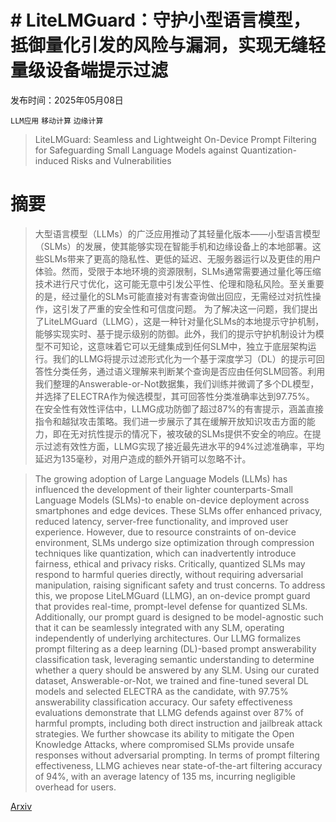 # # LiteLMGuard：守护小型语言模型，抵御量化引发的风险与漏洞，实现无缝轻量级设备端提示过滤

发布时间：2025年05月08日

`LLM应用` `移动计算` `边缘计算`

> LiteLMGuard: Seamless and Lightweight On-Device Prompt Filtering for Safeguarding Small Language Models against Quantization-induced Risks and Vulnerabilities

# 摘要

> 大型语言模型（LLMs）的广泛应用推动了其轻量化版本——小型语言模型（SLMs）的发展，使其能够实现在智能手机和边缘设备上的本地部署。这些SLMs带来了更高的隐私性、更低的延迟、无服务器运行以及更佳的用户体验。然而，受限于本地环境的资源限制，SLMs通常需要通过量化等压缩技术进行尺寸优化，这可能无意中引发公平性、伦理和隐私风险。至关重要的是，经过量化的SLMs可能直接对有害查询做出回应，无需经过对抗性操作，这引发了严重的安全性和可信度问题。
    为了解决这一问题，我们提出了LiteLMGuard（LLMG），这是一种针对量化SLMs的本地提示守护机制，能够实现实时、基于提示级别的防御。此外，我们的提示守护机制设计为模型不可知论，这意味着它可以无缝集成到任何SLM中，独立于底层架构运行。我们的LLMG将提示过滤形式化为一个基于深度学习（DL）的提示可回答性分类任务，通过语义理解来判断某个查询是否应由任何SLM回答。利用我们整理的Answerable-or-Not数据集，我们训练并微调了多个DL模型，并选择了ELECTRA作为候选模型，其可回答性分类准确率达到97.75%。
    在安全性有效性评估中，LLMG成功防御了超过87%的有害提示，涵盖直接指令和越狱攻击策略。我们进一步展示了其在缓解开放知识攻击方面的能力，即在无对抗性提示的情况下，被攻破的SLMs提供不安全的响应。在提示过滤有效性方面，LLMG实现了接近最先进水平的94%过滤准确率，平均延迟为135毫秒，对用户造成的额外开销可以忽略不计。

> The growing adoption of Large Language Models (LLMs) has influenced the development of their lighter counterparts-Small Language Models (SLMs)-to enable on-device deployment across smartphones and edge devices. These SLMs offer enhanced privacy, reduced latency, server-free functionality, and improved user experience. However, due to resource constraints of on-device environment, SLMs undergo size optimization through compression techniques like quantization, which can inadvertently introduce fairness, ethical and privacy risks. Critically, quantized SLMs may respond to harmful queries directly, without requiring adversarial manipulation, raising significant safety and trust concerns.
  To address this, we propose LiteLMGuard (LLMG), an on-device prompt guard that provides real-time, prompt-level defense for quantized SLMs. Additionally, our prompt guard is designed to be model-agnostic such that it can be seamlessly integrated with any SLM, operating independently of underlying architectures. Our LLMG formalizes prompt filtering as a deep learning (DL)-based prompt answerability classification task, leveraging semantic understanding to determine whether a query should be answered by any SLM. Using our curated dataset, Answerable-or-Not, we trained and fine-tuned several DL models and selected ELECTRA as the candidate, with 97.75% answerability classification accuracy.
  Our safety effectiveness evaluations demonstrate that LLMG defends against over 87% of harmful prompts, including both direct instruction and jailbreak attack strategies. We further showcase its ability to mitigate the Open Knowledge Attacks, where compromised SLMs provide unsafe responses without adversarial prompting. In terms of prompt filtering effectiveness, LLMG achieves near state-of-the-art filtering accuracy of 94%, with an average latency of 135 ms, incurring negligible overhead for users.

[Arxiv](https://arxiv.org/abs/2505.05619)